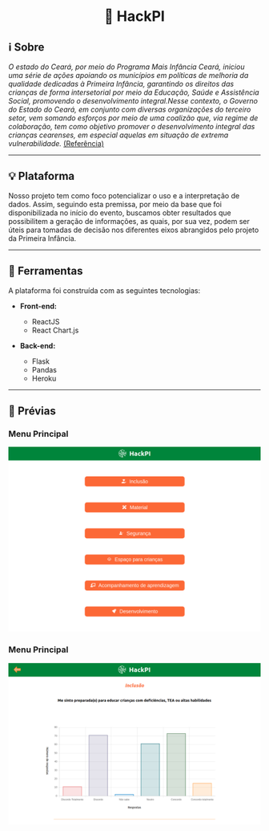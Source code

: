 <h1 align="center">👶 HackPI</h1>

## ℹ️ Sobre

_O estado do Ceará, por meio do Programa Mais Infância Ceará, iniciou uma série de ações apoiando os municípios em políticas de melhoria da qualidade dedicadas à Primeira Infância, garantindo os direitos das crianças de forma intersetorial por meio da Educação, Saúde e Assistência Social, promovendo o desenvolvimento integral.Nesse contexto, o Governo do Estado do Ceará, em conjunto com diversas organizações do terceiro setor, vem somando esforços por meio de uma coalizão que, via regime de colaboração, tem como objetivo promover o desenvolvimento integral das crianças cearenses, em especial aquelas em situação de extrema vulnerabilidade._ [(Referência)](https://www.instagram.com/p/CTSxlOErhPi/)

---

## 💡 Plataforma

Nosso projeto tem como foco potencializar o uso e a interpretação de dados. Assim, seguindo esta premissa, por meio da base que foi disponibilizada no início do evento, buscamos obter resultados que possibilitem a geração de informações, as quais, por sua vez, podem ser úteis para tomadas de decisão nos diferentes eixos abrangidos pelo projeto da Primeira Infância.

---

## 🧰 Ferramentas

A plataforma foi construída com as seguintes tecnologias:

- **Front-end:**

  - ReactJS
  - React Chart.js

- **Back-end:**

  - Flask
  - Pandas
  - Heroku

---

## 🚀 Prévias

### Menu Principal

![Menu principal](previa_menu.png "Menu principal")

### Menu Principal

![Gráfico](previa_grafico.png "Exemplo de gráfico")
